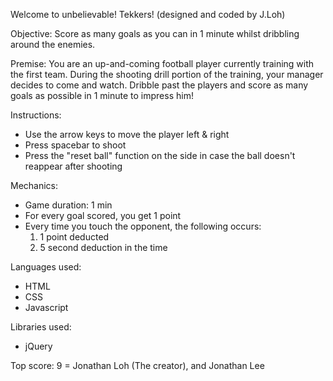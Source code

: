 Welcome to unbelievable! Tekkers!
(designed and coded by J.Loh)

Objective:
Score as many goals as you can in 1 minute whilst dribbling around the enemies.

Premise:
You are an up-and-coming football player currently training with the first team. During the shooting drill portion of the training, your manager decides to come and watch. Dribble past the players and score as many goals as possible in 1 minute to impress him!

Instructions:
- Use the arrow keys to move the player left & right
- Press spacebar to shoot
- Press the "reset ball" function on the side in case the ball doesn't reappear after shooting

Mechanics:
- Game duration: 1 min
- For every goal scored, you get 1 point
- Every time you touch the opponent, the following occurs:
    1. 1 point deducted
    2. 5 second deduction in the time

Languages used:
- HTML
- CSS
- Javascript

Libraries used:
- jQuery

Top score:
9 = Jonathan Loh (The creator), and Jonathan Lee
